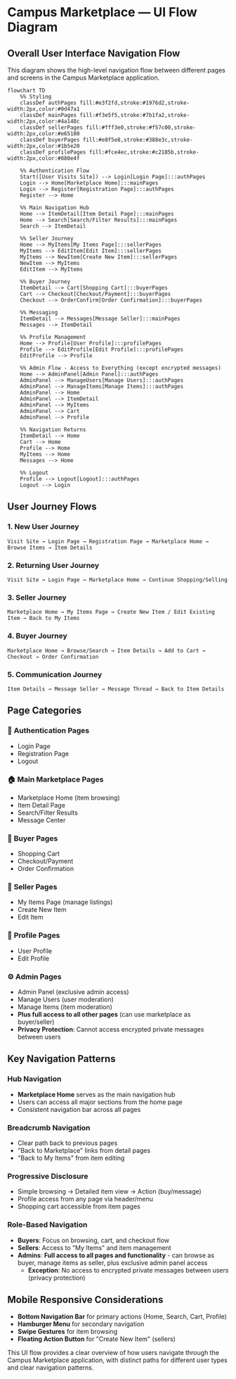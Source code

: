 # Campus Marketplace — UI Flow Diagram

## Overall User Interface Navigation Flow

This diagram shows the high-level navigation flow between different pages and screens in the Campus Marketplace application.

```mermaid
flowchart TD
    %% Styling
    classDef authPages fill:#e3f2fd,stroke:#1976d2,stroke-width:2px,color:#0d47a1
    classDef mainPages fill:#f3e5f5,stroke:#7b1fa2,stroke-width:2px,color:#4a148c
    classDef sellerPages fill:#fff3e0,stroke:#f57c00,stroke-width:2px,color:#e65100
    classDef buyerPages fill:#e8f5e8,stroke:#388e3c,stroke-width:2px,color:#1b5e20
    classDef profilePages fill:#fce4ec,stroke:#c2185b,stroke-width:2px,color:#880e4f

    %% Authentication Flow
    Start([User Visits Site]) --> Login[Login Page]:::authPages
    Login --> Home[Marketplace Home]:::mainPages
    Login --> Register[Registration Page]:::authPages
    Register --> Home

    %% Main Navigation Hub
    Home --> ItemDetail[Item Detail Page]:::mainPages
    Home --> Search[Search/Filter Results]:::mainPages
    Search --> ItemDetail

    %% Seller Journey
    Home --> MyItems[My Items Page]:::sellerPages
    MyItems --> EditItem[Edit Item]:::sellerPages
    MyItems --> NewItem[Create New Item]:::sellerPages
    NewItem --> MyItems
    EditItem --> MyItems

    %% Buyer Journey
    ItemDetail --> Cart[Shopping Cart]:::buyerPages
    Cart --> Checkout[Checkout/Payment]:::buyerPages
    Checkout --> OrderConfirm[Order Confirmation]:::buyerPages

    %% Messaging
    ItemDetail --> Messages[Message Seller]:::mainPages
    Messages --> ItemDetail

    %% Profile Management
    Home --> Profile[User Profile]:::profilePages
    Profile --> EditProfile[Edit Profile]:::profilePages
    EditProfile --> Profile

    %% Admin Flow - Access to Everything (except encrypted messages)
    Home --> AdminPanel[Admin Panel]:::authPages
    AdminPanel --> ManageUsers[Manage Users]:::authPages
    AdminPanel --> ManageItems[Manage Items]:::authPages
    AdminPanel --> Home
    AdminPanel --> ItemDetail
    AdminPanel --> MyItems
    AdminPanel --> Cart
    AdminPanel --> Profile

    %% Navigation Returns
    ItemDetail --> Home
    Cart --> Home
    Profile --> Home
    MyItems --> Home
    Messages --> Home

    %% Logout
    Profile --> Logout[Logout]:::authPages
    Logout --> Login
```

## User Journey Flows

### 1. New User Journey
```
Visit Site → Login Page → Registration Page → Marketplace Home → Browse Items → Item Details
```

### 2. Returning User Journey
```
Visit Site → Login Page → Marketplace Home → Continue Shopping/Selling
```

### 3. Seller Journey
```
Marketplace Home → My Items Page → Create New Item / Edit Existing Item → Back to My Items
```

### 4. Buyer Journey
```
Marketplace Home → Browse/Search → Item Details → Add to Cart → Checkout → Order Confirmation
```

### 5. Communication Journey
```
Item Details → Message Seller → Message Thread → Back to Item Details
```

## Page Categories

### 🔐 **Authentication Pages**
- Login Page
- Registration Page
- Logout

### 🏠 **Main Marketplace Pages**
- Marketplace Home (item browsing)
- Item Detail Page
- Search/Filter Results
- Message Center

### 🛒 **Buyer Pages**
- Shopping Cart
- Checkout/Payment
- Order Confirmation

### 💼 **Seller Pages**
- My Items Page (manage listings)
- Create New Item
- Edit Item

### 👤 **Profile Pages**
- User Profile
- Edit Profile

### ⚙️ **Admin Pages**
- Admin Panel (exclusive admin access)
- Manage Users (user moderation)
- Manage Items (item moderation)
- **Plus full access to all other pages** (can use marketplace as buyer/seller)
- **Privacy Protection**: Cannot access encrypted private messages between users

## Key Navigation Patterns

### **Hub Navigation**
- **Marketplace Home** serves as the main navigation hub
- Users can access all major sections from the home page
- Consistent navigation bar across all pages

### **Breadcrumb Navigation**
- Clear path back to previous pages
- "Back to Marketplace" links from detail pages
- "Back to My Items" from item editing

### **Progressive Disclosure**
- Simple browsing → Detailed item view → Action (buy/message)
- Profile access from any page via header/menu
- Shopping cart accessible from item pages

### **Role-Based Navigation**
- **Buyers**: Focus on browsing, cart, and checkout flow
- **Sellers**: Access to "My Items" and item management
- **Admins**: **Full access to all pages and functionality** - can browse as buyer, manage items as seller, plus exclusive admin panel access
  - **Exception**: No access to encrypted private messages between users (privacy protection)

## Mobile Responsive Considerations

- **Bottom Navigation Bar** for primary actions (Home, Search, Cart, Profile)
- **Hamburger Menu** for secondary navigation
- **Swipe Gestures** for item browsing
- **Floating Action Button** for "Create New Item" (sellers)

This UI flow provides a clear overview of how users navigate through the Campus Marketplace application, with distinct paths for different user types and clear navigation patterns.
